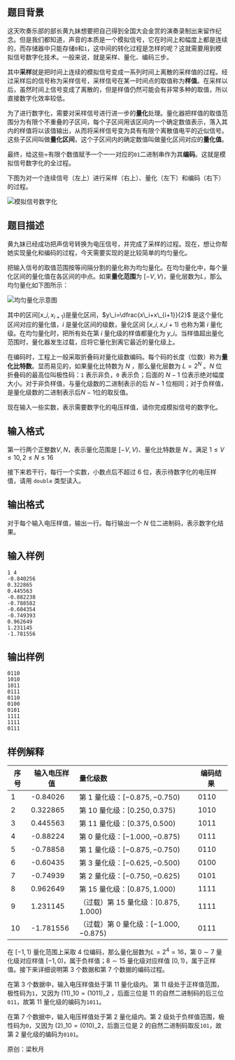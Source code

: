## 题目背景

这天吹奏乐部的部长黄九妹想要把自己得到全国大会金赏的演奏录制出来留作纪念。但是我们都知道，声音的本质是一个模拟信号，它在时间上和幅度上都是连续的，而存储器中只能存储`0`和`1`，这中间的转化过程是怎样的呢？这就需要用到模拟信号数字化技术。一般来说，就是采样、量化、编码三步。

其中**采样**就是把时间上连续的模拟信号变成一系列时间上离散的采样值的过程。经过采样后的信号称为采样信号，采样信号在某一时间点的取值称为**样值**。在采样以后，虽然时间上信号变成了离散的，但是样值仍然可能会有非常多种的取值，所以直接数字化效率较低。

为了进行数字化，需要对采样信号进行进一步的**量化**处理。量化器把样值的取值范围分为有限个不重叠的子区间，每个子区间用该区间内一个确定数值表示，落入其内的样值将以该值输出，从而将采样信号变为具有有限个离散值电平的近似信号。这些子区间叫做**量化区间**，这个子区间内的确定数值叫做量化区间对应的**量化值**。

最终，给这些=有限个数值赋予一个一一对应的`01`二进制串作为其**编码**。这就是模拟信号数字化的全过程。

下图为对一个连续信号（左上）进行采样（右上）、量化（左下）和编码（右下）的过程。

![模拟信号数字化](https://akizukipic.oss-cn-beijing.aliyuncs.com/img/202304121656595.jpg)

## 题目描述

黄九妹已经成功把声信号转换为电压信号，并完成了采样的过程。现在，想让你帮她实现量化和编码的过程，今天需要实现的是比较简单的均匀量化。

把输入信号的取值范围按等间隔分割的量化称为均匀量化。在均匀量化中，每个量化区间的量化值在各区间的中点。如果**量化范围**为 $[-V,V)$，量化层数为$L$，那么均匀量化如下图所示：

 ![均匀量化示意图](https://akizukipic.oss-cn-beijing.aliyuncs.com/img/202310112336473.png)

其中的区间$[x\_i,x_{i+1})$是量化区间，$y\_i=\dfrac{x\_i+x\_{i+1}}{2}$ 是这个量化区间对应的量化值，$i$ 是量化区间的级数，量化区间 $[x\_i,x\_{i+1})$ 也称为第 $i$ 量化级。在均匀量化时，把所有处在第 $i$ 量化级的样值都量化为 $y\_i$。当样值超出量化范围时，量化器发生过载，应将它量化到离它最近的量化级上。

在编码时，工程上一般采取折叠码对量化级数编码。每个码的长度（位数）称为**量化比特数**。显而易见的，如果量化比特数为 $N$ ，那么量化层数为 $L=2^N$ 。$N$ 位折叠码的最高位叫极性码：`1` 表示非负，`0` 表示负；后面的 $N-1$ 位表示绝对幅度大小。对于非负样值，与量化级数的二进制表示的后 $N-1$ 位相同；对于负样值，是量化级数的二进制表示后$N-1$位的取反值。

现在输入一些实数，表示需要数字化的电压样值，请你完成模拟信号的数字化。

## 输入格式

第一行两个正整数$V,N$，表示量化范围是 $[-V,V)$、量化比特数是 $N$ 。满足 $1\leq V\leq 10,2\leq N\leq 16$

接下来若干行，每行一个实数，小数点后不超过 $6$ 位，表示待数字化的电压样值，请用 `double` 类型读入。

## 输出格式

对于每个输入电压样值，输出一行。每行输出一个 $N$ 位二进制码，表示数字化结果。

## 输入样例


    1 4
    -0.840256
    0.322865
    0.445563
    -0.882238
    -0.788582
    -0.604354
    -0.749393
    0.962649
    1.231145
    -1.781556


## 输出样例


    0110
    1010
    1011
    0111
    0110
    0100
    0101
    1111
    1111
    0111


## 样例解释

| 序号 | 输入电压样值  | 量化级数                                 | 编码结果 |
| ---- | --------- | :--------------------------------------- | -------- |
| 1    | -0.84026  | 第 $1$ 量化级：$[-0.875,-0.750)$          | 0110     |
| 2    | 0.322865  | 第 $10$ 量化级：$[0.250,0.375)$          | 1010     |
| 3    | 0.445563  | 第 $11$ 量化级：$[0.375,0.500)$          | 1011     |
| 4    | -0.88224  | 第 $0$ 量化级：$[-1.000,-0.875)$         | 0111     |
| 5    | -0.78858  | 第 $1$ 量化级：$[-0.875,-0.750)$         | 0110     |
| 6    | -0.60435  | 第 $3$ 量化级：$[-0.625,-0.500)$         | 0100     |
| 7    | -0.74939  | 第 $2$ 量化级：$[-0.750,-0.625)$         | 0101     |
| 8    | 0.962649  | 第 $15$ 量化级：$[0.875,1.000)$          | 1111     |
| 9    | 1.231145  | （过载）第 $15$ 量化级：$[0.875,1.000)$  | 1111     |
| 10   | -1.781556 | （过载）第 $0$ 量化级：$[-1.000,-0.875)$ | 0111     |

在 $[-1,1)$ 量化范围上采取 $4$ 位编码，那么量化层数为$L=2^4=16$，第 $0\sim7$ 量化级对应样值 $[-1,0)$，属于负样值；$8\sim 15$ 量化级对应样值 $[0,1)$，属于正样值。接下来详细说明第 $3$ 个数据和第 $7$ 个数据的编码过程。

在第 $3$ 个数据中，输入电压样值处于第 $11$ 量化级内。 第 $11$ 级处于正样值范围，极性码为`1`，又因为 $(11)\_{10}=(1011)\_2$ ，后面三位是 $11$ 的自然二进制码的后三位`011`，故第 $11$ 量化级的编码为`1011`。

在第 $7$ 个数据中，输入电压样值处于第 $2$ 量化级内。第 $2$ 级处于负样值范围，极性码为`0`，又因为 $(2)\_{10}=(010)\_{2}$，后面三位是 $2$ 的自然二进制码取反`101`，故第 $2$ 量化级的编码为`0101`。

原创：梁秋月
